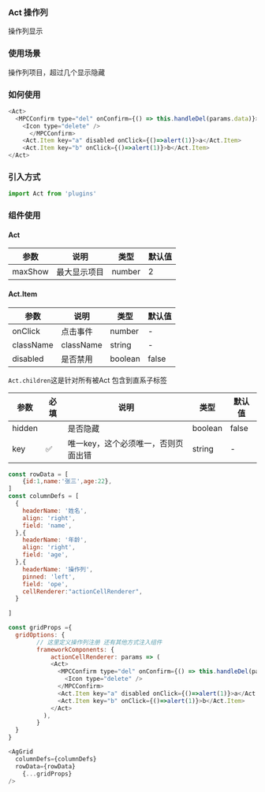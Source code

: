 



### Act  操作列

操作列显示

### 使用场景

操作列项目，超过几个显示隐藏

### 如何使用

```javascript
<Act>
  <MPCConfirm type="del" onConfirm={() => this.handleDel(params.data)}>
    <Icon type="delete" />
      </MPCConfirm>
	<Act.Item key="a" disabled onClick={()=>alert(1)}>a</Act.Item>
	<Act.Item key="b" onClick={()=>alert(1)}>b</Act.Item>
</Act>
```

### 引入方式

```javascript
import Act from 'plugins'
```

### 组件使用

#### Act

| 参数    | 说明         | 类型   | 默认值 |
| ------- | ------------ | ------ | ------ |
| maxShow | 最大显示项目 | number | 2      |

#### Act.Item

| 参数      | 说明      | 类型    | 默认值 |
| --------- | --------- | ------- | ------ |
| onClick   | 点击事件  | number  | -      |
| className | className | string  | -      |
| disabled  | 是否禁用  | boolean | false  |

`Act.children`这是针对所有被Act 包含到直系子标签

| 参数   | 必填 | 说明                                | 类型    | 默认值 |
| ------ | ---- | ----------------------------------- | ------- | ------ |
| hidden |      | 是否隐藏                            | boolean | false  |
| key    | ✅    | 唯一key，这个必须唯一，否则页面出错 | string  | -      |

```javascript
const rowData = [
    {id:1,name:'张三',age:22},
]
const columnDefs = [
  {
    headerName: '姓名',
    align: 'right',
    field: 'name',
  },{
    headerName: '年龄',
    align: 'right',
    field: 'age',
  },{
    headerName: '操作列',
    pinned:	'left',
    field: 'ope',
    cellRenderer:"actionCellRenderer",
  }
  
]

const gridProps ={
  gridOptions: {
        // 这里定义操作列注册 还有其他方式注入组件
        frameworkComponents: {
            actionCellRenderer: params => (
            <Act>
              <MPCConfirm type="del" onConfirm={() => this.handleDel(params.data)}>
                <Icon type="delete" />
              </MPCConfirm>
              <Act.Item key="a" disabled onClick={()=>alert(1)}>a</Act.Item>
              <Act.Item key="b" onClick={()=>alert(1)}>b</Act.Item>
            </Act>
          ),
        }
  }
}

<AgGrid
  columnDefs={columnDefs}
  rowData={rowData}
	{...gridProps}
/> 
```

